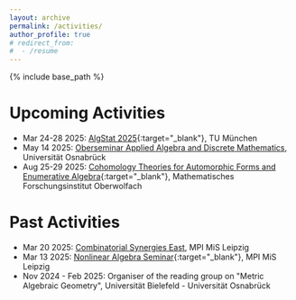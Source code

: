 ```yaml
---
layout: archive
permalink: /activities/
author_profile: true
# redirect_from:
#  - /resume
---
```


{% include base_path %}

Upcoming Activities
======
* Mar 24-28 2025: [AlgStat 2025](https://sites.google.com/view/algstat2025/program){:target="_blank"}, TU München
* May 14 2025: [Oberseminar Applied Algebra and Discrete Mathematics](https://www.mathematik.uni-osnabrueck.de/aktuell/oberseminare/algebra/ss_2025.html), Universität Osnabrück
* Aug 25-29 2025: [Cohomology Theories for Automorphic Forms and Enumerative Algebra](https://www.mfo.de/occasion/2535a/www_view){:target="_blank"}, Mathematisches Forschungsinstitut Oberwolfach

Past Activities
======
* Mar 20 2025: [Combinatorial Synergies East](https://www.mis.mpg.de/events/series/combinatorial-synergies-east), MPI MiS Leipzig
* Mar 13 2025: [Nonlinear Algebra Seminar](https://www.mis.mpg.de/de/events/event/convex-compact-mle-sets-in-high-dimensional-space){:target="_blank"}, MPI MiS Leipzig
* Nov 2024 - Feb 2025: Organiser of the reading group on "Metric Algebraic Geometry", Universität Bielefeld - Universität Osnabrück
